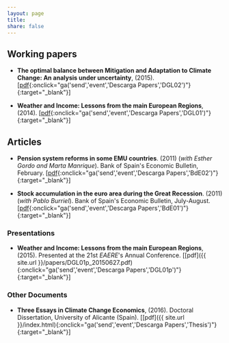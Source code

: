 ```yaml
---
layout: page
title:
share: false
---
```

## Working papers

- **The optimal balance between Mitigation and Adaptation to Climate Change: An analysis under uncertainty**, (2015). [[pdf](http://www.feem.it/getpage.aspx?id=8280&sez=Publications&padre=73){:onclick="ga('send','event','Descarga Papers','DGL02')"}{:target="_blank"}]

- **Weather and Income: Lessons from the main European Regions**, (2014). [[pdf](http://www.feem.it/getpage.aspx?id=7443&sez=Publications&padre=73){:onclick="ga('send','event','Descarga Papers','DGL01')"}{:target="_blank"}]

## Articles

- **Pension system reforms in some EMU countries**. (2011) (*with Esther Gordo and Marta Manrique*). Bank of Spain's
Economic Bulletin, February. [[pdf](http://www.bde.es/f/webbde/SES/Secciones/Publicaciones/InformesBoletinesRevistas/BoletinEconomico/11/Jul/Fich/art4.pdf){:onclick="ga('send','event','Descarga Papers','BdE02')"}{:target="_blank"}]

- **Stock accumulation in the euro area during the Great Recession**. (2011) (*with Pablo Burriel*). Bank of Spain's
Economic Bulletin, July-August. [[pdf](http://www.bde.es/f/webbde/SES/Secciones/Publicaciones/InformesBoletinesRevistas/BoletinEconomico/11/Mar/Fich/art3.pdf){:onclick="ga('send','event','Descarga Papers','BdE01')"}{:target="_blank"}]

### Presentations

- **Weather and Income: Lessons from the main European Regions**, (2015). Presented at the 21st *EAERE*'s Annual Conference.
 [[pdf]({{ site.url }}/papers/DGL01p_20150627.pdf){:onclick="ga('send','event','Descarga Papers','DGL01p')"}{:target="_blank"}]
 
### Other Documents

- **Three Essays in Climate Change Economics**, (2016). Doctoral Dissertation, University of Alicante (Spain).
 [[pdf]({{ site.url }}/index.html){:onclick="ga('send','event','Descarga Papers','Thesis')"}{:target="_blank"}]